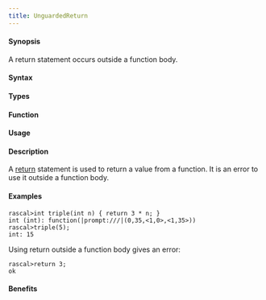 ```yaml
---
title: UnguardedReturn
---
```


#### Synopsis

A return statement occurs outside a function body.

#### Syntax

#### Types

#### Function
       
#### Usage

#### Description

A [return](/docs//Rascal/Statements/Return) statement is used to return a value from a function.
It is an error to use it outside a function body.

#### Examples


```rascal-shell
rascal>int triple(int n) { return 3 * n; }
int (int): function(|prompt:///|(0,35,<1,0>,<1,35>))
rascal>triple(5);
int: 15
```
Using return outside a function body gives an error:

```rascal-shell
rascal>return 3;
ok
```
#### Benefits


